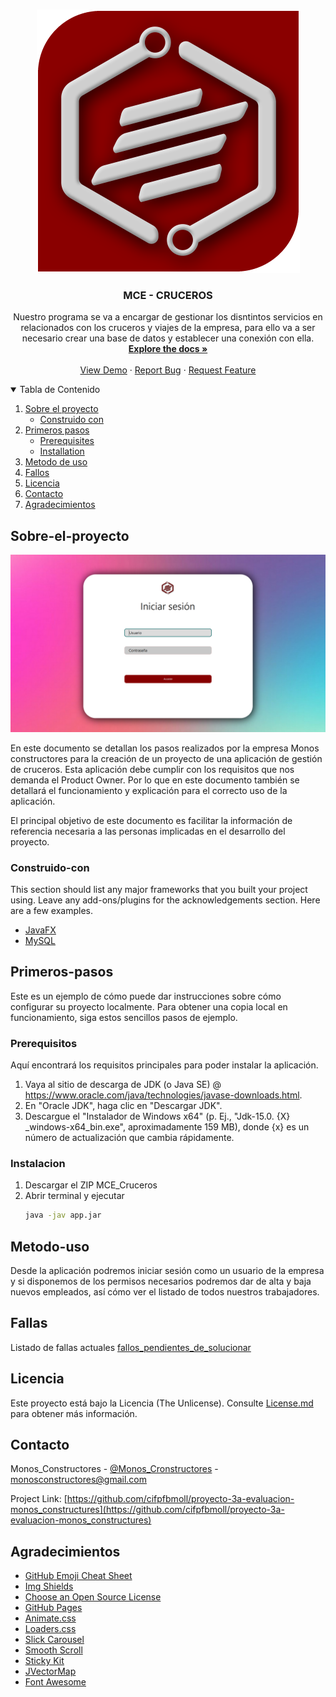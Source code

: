 <!--
*** Thanks for checking out the Best-README-Template. If you have a suggestion
*** that would make this better, please fork the repo and create a pull request
*** or simply open an issue with the tag "enhancement".
*** Thanks again! Now go create something AMAZING! :D
-->



<!-- PROJECT SHIELDS -->
<!--
*** I'm using markdown "reference style" links for readability.
*** Reference links are enclosed in brackets [ ] instead of parentheses ( ).
*** See the bottom of this document for the declaration of the reference variables
*** for contributors-url, forks-url, etc. This is an optional, concise syntax you may use.
*** https://www.markdownguide.org/basic-syntax/#reference-style-links
-->
<!-- PROJECT LOGO -->
<br />
<p align="center">
 <img src="https://raw.githubusercontent.com/cifpfbmoll/proyecto-3a-evaluacion-monos_constructures/develop/MCE/src/Ventanas/Trash/img/MC_Logo.png">
  
  <h3 align="center">MCE - CRUCEROS</h3>

  <p align="center">
    Nuestro programa se va a encargar de gestionar los disntintos servicios en relacionados con los cruceros y viajes de la empresa, para ello va a ser necesario crear una base de datos y establecer una conexión con ella.
    <br />
    <a href="https://docs.google.com/document/d/1zlcap5IUuSNR-8NE5gal_vep5mQvqtSdq29mABAL894/edit?usp=sharing"><strong>Explore the docs »</strong></a>
    <br />
    <br />
    <a href="https://raw.githubusercontent.com/cifpfbmoll/proyecto-3a-evaluacion-monos_constructures/develop/MCE/src/Ventanas/Trash/img/demo.png">View Demo</a>
    ·
    <a href="https://github.com/othneildrew/Best-README-Template/issues">Report Bug</a>
    ·
    <a href="https://github.com/othneildrew/Best-README-Template/issues">Request Feature</a>
  </p>
</p>



<!-- TABLE OF CONTENTS -->
<details open="open">
  <summary>Tabla de Contenido</summary>
  <ol>
    <li>
      <a href="#Sobre-el-proyecto">Sobre el proyecto</a>
      <ul>
        <li><a href="#Construido-con">Construido con</a></li>
      </ul>
    </li>
    <li>
      <a href="#Primeros-pasos">Primeros pasos</a>
      <ul>
        <li><a href="#Prerequisitos">Prerequisites</a></li>
        <li><a href="#Instalacion">Installation</a></li>
      </ul>
    </li>
    <li><a href="#Metodo-uso">Metodo de uso</a></li>
    <li><a href="#Fallas">Fallos</a></li>
    <li><a href="#Licencia">Licencia</a></li>
    <li><a href="#Contacto">Contacto</a></li>
    <li><a href="#Agradecimientos">Agradecimientos</a></li>
  </ol>
</details>



<!-- ABOUT THE PROJECT -->
## Sobre-el-proyecto

<img src="https://raw.githubusercontent.com/cifpfbmoll/proyecto-3a-evaluacion-monos_constructures/develop/MCE/src/Ventanas/Trash/img/portada.png">

En este documento se detallan los pasos realizados por la empresa Monos constructores para la creación de un proyecto de una aplicación de gestión de cruceros.
Esta aplicación debe cumplir con los requisitos que nos demanda el Product Owner. Por lo que en este documento también se detallará el funcionamiento y explicación para el correcto uso de la aplicación.

El principal objetivo de este documento es facilitar la información de referencia necesaria a las personas implicadas en el desarrollo del proyecto.

### Construido-con

This section should list any major frameworks that you built your project using. Leave any add-ons/plugins for the acknowledgements section. Here are a few examples.
* [JavaFX](https://openjfx.io/)
* [MySQL](https://www.mysql.com/)



<!-- GETTING STARTED -->
## Primeros-pasos

Este es un ejemplo de cómo puede dar instrucciones sobre cómo configurar su proyecto localmente.
Para obtener una copia local en funcionamiento, siga estos sencillos pasos de ejemplo.

### Prerequisitos
Aquí encontrará los requisitos principales para poder instalar la aplicación.
1. Vaya al sitio de descarga de JDK (o Java SE) @ https://www.oracle.com/java/technologies/javase-downloads.html.
2. En "Oracle JDK", haga clic en "Descargar JDK".
3. Descargue el "Instalador de Windows x64" (p. Ej., "Jdk-15.0. {X} _windows-x64_bin.exe", aproximadamente 159 MB), donde {x} es un número de actualización que cambia rápidamente.

### Instalacion

1. Descargar el ZIP MCE_Cruceros
2. Abrir terminal y ejecutar 
   ```sh
   java -jav app.jar
   ```
<!-- USAGE EXAMPLES -->
## Metodo-uso

Desde la aplicación podremos iniciar sesión como un usuario de la empresa y si disponemos de los permisos necesarios podremos dar de alta y baja nuevos empleados, así cómo ver el listado de todos nuestros trabajadores.


<!-- ROADMAP -->
## Fallas

Listado de fallas actuales [fallos_pendientes_de_solucionar](https://github.com/cifpfbmoll/proyecto-3a-evaluacion-monos_constructures/issues)

<!-- LICENSE -->
## Licencia
Este proyecto está bajo la Licencia (The Unlicense). Consulte [License.md](License.md) para obtener más información.




<!-- CONTACT -->
## Contacto

Monos_Constructores - [@Monos_Cronstructores](https://twitter.com/cronstructores) - monosconstructores@gmail.com

Project Link: [https://github.com/cifpfbmoll/proyecto-3a-evaluacion-monos_constructures](https://github.com/cifpfbmoll/proyecto-3a-evaluacion-monos_constructures)



<!-- ACKNOWLEDGEMENTS -->
## Agradecimientos
* [GitHub Emoji Cheat Sheet](https://www.webpagefx.com/tools/emoji-cheat-sheet)
* [Img Shields](https://shields.io)
* [Choose an Open Source License](https://choosealicense.com)
* [GitHub Pages](https://pages.github.com)
* [Animate.css](https://daneden.github.io/animate.css)
* [Loaders.css](https://connoratherton.com/loaders)
* [Slick Carousel](https://kenwheeler.github.io/slick)
* [Smooth Scroll](https://github.com/cferdinandi/smooth-scroll)
* [Sticky Kit](http://leafo.net/sticky-kit)
* [JVectorMap](http://jvectormap.com)
* [Font Awesome](https://fontawesome.com)





<!-- MARKDOWN LINKS & IMAGES -->
<!-- https://www.markdownguide.org/basic-syntax/#reference-style-links -->
[contributors-shield]: https://img.shields.io/github/contributors/othneildrew/Best-README-Template.svg?style=for-the-badge
[contributors-url]: https://github.com/othneildrew/Best-README-Template/graphs/contributors
[forks-shield]: https://img.shields.io/github/forks/othneildrew/Best-README-Template.svg?style=for-the-badge
[forks-url]: https://github.com/othneildrew/Best-README-Template/network/members
[stars-shield]: https://img.shields.io/github/stars/othneildrew/Best-README-Template.svg?style=for-the-badge
[stars-url]: https://github.com/othneildrew/Best-README-Template/stargazers
[issues-shield]: https://img.shields.io/github/issues/othneildrew/Best-README-Template.svg?style=for-the-badge
[issues-url]: https://github.com/othneildrew/Best-README-Template/issues
[license-shield]: https://img.shields.io/github/license/othneildrew/Best-README-Template.svg?style=for-the-badge
[license-url]: https://github.com/othneildrew/Best-README-Template/blob/master/LICENSE.txt
[linkedin-shield]: https://img.shields.io/badge/-LinkedIn-black.svg?style=for-the-badge&logo=linkedin&colorB=555
[linkedin-url]: https://linkedin.com/in/othneildrew
[product-screenshot]: images/screenshot.png
